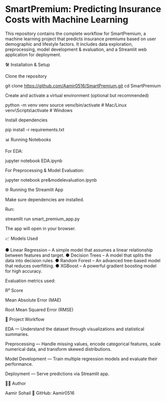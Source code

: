 # SmartPremium: Predicting Insurance Costs with Machine Learning

This repository contains the complete workflow for SmartPremium, a machine learning project that predicts insurance premiums based on user demographic and lifestyle factors.
It includes data exploration, preprocessing, model development & evaluation, and a Streamlit web application for deployment.

🛠️ Installation & Setup

Clone the repository

git clone https://github.com/Aamir0516/SmartPremium.git
cd SmartPremium


Create and activate a virtual environment (optional but recommended)

python -m venv venv
source venv/bin/activate      # Mac/Linux
venv\Scripts\activate         # Windows


Install dependencies

pip install -r requirements.txt

📊 Running Notebooks

For EDA:

jupyter notebook EDA.ipynb


For Preprocessing & Model Evaluation:

jupyter notebook pre&modelevaluation.ipynb

🌐 Running the Streamlit App

Make sure dependencies are installed.

Run:

streamlit run smart_premium_app.py


The app will open in your browser.

📈 Models Used

●	Linear Regression – A simple model that assumes a linear relationship between features and target.
●	Decision Trees – A model that splits the data into decision rules.
●	Random Forest – An advanced tree-based model that reduces overfitting.
●	XGBoost – A powerful gradient boosting model for high accuracy.

Evaluation metrics used:

R² Score

Mean Absolute Error (MAE)

Root Mean Squared Error (RMSE)

📌 Project Workflow

EDA — Understand the dataset through visualizations and statistical summaries.

Preprocessing — Handle missing values, encode categorical features, scale numerical data, and transform skewed distributions.

Model Development — Train multiple regression models and evaluate their performance.

Deployment — Serve predictions via Streamlit app.

👨‍💻 Author

Aamir Sohail
🔗 GitHub: Aamir0516
